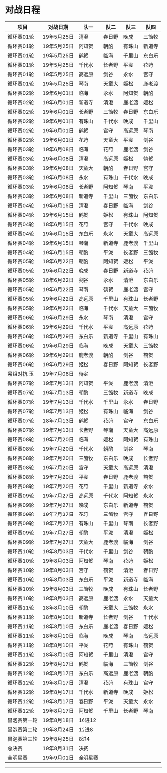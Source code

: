 # 对战日程

| 项目         | 对战日期    | 队一     | 队二   | 队三   | 队四   |
| ------------ | ----------- | -------- | ------ | ------ | ------ |
| 循环赛01轮   | 19年5月25日 | 清澄     | 春日野 | 晚成   | 三箇牧 |
| 循环赛01轮   | 19年5月25日 | 阿知贺   | 朝酌   | 有珠山 | 新道寺 |
| 循环赛01轮   | 19年5月25日 | 鹤贺     | 临海   | 千里山 | 东白乐 |
| 循环赛01轮   | 19年5月25日 | 千代水   | 长者野 | 平泷   | 花莳   |
| 循环赛01轮   | 19年5月25日 | 高远原   | 剑谷   | 永水   | 宫守   |
| 循环赛01轮   | 19年5月25日 | 琴南     | 天童大 | 姬松   | 鹿老渡 |
| 循环赛02轮   | 19年6月01日 | 临海     | 永水   | 阿知贺 | 朝酌   |
| 循环赛02轮   | 19年6月01日 | 新道寺   | 清澄   | 鹿老渡 | 姬松   |
| 循环赛02轮   | 19年6月01日 | 长者野   | 三箇牧 | 春日野 | 东白乐 |
| 循环赛02轮   | 19年6月01日 | 有珠山   | 千代水 | 晚成   | 千里山 |
| 循环赛02轮   | 19年6月01日 | 鹤贺     | 宫守   | 高远原 | 琴南   |
| 循环赛02轮   | 19年6月01日 | 花莳     | 天童大 | 平泷   | 剑谷   |
| 循环赛03轮   | 19年6月08日 | 临海     | 花莳   | 鹿老渡 | 剑谷   |
| 循环赛03轮   | 19年6月08日 | 清澄     | 高远原 | 姬松   | 鹤贺   |
| 循环赛03轮   | 19年6月08日 | 天童大   | 朝酌   | 春日野 | 宫守   |
| 循环赛03轮   | 19年6月08日 | 永水     | 有珠山 | 千代水 | 晚成   |
| 循环赛03轮   | 19年6月08日 | 长者野   | 阿知贺 | 琴南   | 平泷   |
| 循环赛03轮   | 19年6月08日 | 新道寺   | 千里山 | 三箇牧 | 东白乐 |
| 循环赛04轮   | 19年6月15日 | 清澄     | 春日野 | 临海   | 剑谷   |
| 循环赛04轮   | 19年6月15日 | 鹤贺     | 姬松   | 有珠山 | 阿知贺 |
| 循环赛04轮   | 18年6月15日 | 花莳     | 宫守   | 千代水 | 晚成   |
| 循环赛04轮   | 19年6月15日 | 东白乐   | 永水   | 天童大 | 高远原 |
| 循环赛04轮   | 19年6月15日 | 琴南     | 新道寺 | 鹿老渡 | 千里山 |
| 循环赛04轮   | 19年6月15日 | 朝酌     | 平泷   | 长者野 | 三箇牧 |
| 循环赛05轮   | 19年6月22日 | 朝酌     | 阿知贺 | 姬松   | 平泷   |
| 循环赛05轮   | 19年6月22日 | 晚成     | 春日野 | 新道寺 | 花莳   |
| 循环赛05轮   | 18年6月22日 | 剑谷     | 永水   | 清澄   | 东白乐 |
| 循环赛05轮   | 19年6月22日 | 琴南     | 鹤贺   | 鹿老渡 | 宫守   |
| 循环赛05轮   | 19年6月22日 | 高远原   | 千里山 | 有珠山 | 长者野 |
| 循环赛05轮   | 19年6月22日 | 临海     | 千代水 | 天童大 | 三箇牧 |
| 循环赛06轮   | 19年6月29日 | 永水     | 琴南   | 清澄   | 宫守   |
| 循环赛06轮   | 19年6月29日 | 千代水   | 平泷   | 高远原 | 花莳   |
| 循环赛06轮   | 18年6月29日 | 东白乐   | 新道寺 | 千里山 | 有珠山 |
| 循环赛06轮   | 19年6月29日 | 临海     | 晚成   | 天童大 | 三箇牧 |
| 循环赛06轮   | 19年6月29日 | 鹿老渡   | 朝酌   | 剑谷   | 鹤贺   |
| 循环赛06轮   | 19年6月29日 | 姬松     | 春日野 | 阿知贺 | 长者野 |
| 易组对抗 玉  | 19年7月06日 | 待定     |
| 循环赛07轮   | 19年7月13日 | 阿知贺   | 平泷   | 鹿老渡 | 清澄   |
| 循环赛07轮   | 19年7月13日 | 朝酌     | 三箇牧 | 新道寺 | 晚成   |
| 循环赛07轮   | 19年7月13日 | 千代水   | 千里山 | 永水   | 春日野 |
| 循环赛07轮   | 19年7月13日 | 姬松     | 有珠山 | 临海   | 剑谷   |
| 循环赛07轮   | 18年7月13日 | 鹤贺     | 花莳   | 宫守   | 东白乐 |
| 循环赛07轮   | 19年7月13日 | 长者野   | 琴南   | 天童大 | 高远原 |
| 循环赛08轮   | 19年7月20日 | 临海     | 姬松   | 阿知贺 | 有珠山 |
| 循环赛08轮   | 19年7月20日 | 千代水   | 朝酌   | 剑谷   | 琴南   |
| 循环赛08轮   | 19年7月20日 | 三箇牧   | 东白乐 | 晚成   | 长者野 |
| 循环赛08轮   | 19年7月20日 | 宫守     | 天童大 | 高远原 | 清澄   |
| 循环赛08轮   | 19年7月20日 | 平泷     | 春日野 | 鹿老渡 | 鹤贺   |
| 循环赛08轮   | 19年7月20日 | 花莳     | 千里山 | 新道寺 | 永水   |
| 循环赛09轮   | 19年7月27日 | 高远原   | 千代水 | 阿知贺 | 永水   |
| 循环赛09轮   | 19年7月27日 | 晚成     | 东白乐 | 新道寺 | 鹤贺   |
| 循环赛09轮   | 19年7月27日 | 花莳     | 三箇牧 | 宫守   | 春日野 |
| 循环赛09轮   | 19年7月27日 | 有珠山   | 千里山 | 琴南   | 长者野 |
| 循环赛09轮   | 19年7月27日 | 朝酌     | 平泷   | 清澄   | 姬松   |
| 循环赛09轮   | 19年7月27日 | 天童大   | 鹿老渡 | 临海   | 剑谷   |
| 循环赛10轮   | 19年8月03日 | 千代水   | 千里山 | 剑谷   | 朝酌   |
| 循环赛10轮   | 19年8月03日 | 阿知贺   | 琴南   | 花莳   | 姬松   |
| 循环赛10轮   | 19年8月03日 | 宫守     | 鹤贺   | 清澄   | 春日野 |
| 循环赛10轮   | 19年8月03日 | 东白乐   | 平泷   | 新道寺 | 临海   |
| 循环赛10轮   | 19年8月03日 | 三箇牧   | 晚成   | 有珠山 | 长者野 |
| 循环赛10轮   | 19年8月03日 | 高远原   | 鹿老渡 | 永水   | 天童大 |
| 循环赛11轮   | 18年8月10日 | 朝酌     | 天童大 | 三箇牧 | 永水   |
| 循环赛11轮   | 18年8月10日 | 新道寺   | 长者野 | 剑谷   | 千代水 |
| 循环赛11轮   | 18年8月10日 | 东白乐   | 鹿老渡 | 春日野 | 姬松   |
| 循环赛11轮   | 18年8月10日 | 临海     | 晚成   | 琴南   | 高远原 |
| 循环赛11轮   | 18年8月10日 | 平泷     | 花莳   | 有珠山 | 鹤贺   |
| 循环赛11轮   | 18年8月10日 | 阿知贺   | 千里山 | 清澄   | 宫守   |
| 循环赛12轮   | 19年8月17日 | 鹤贺     | 临海   | 三箇牧 | 剑谷   |
| 循环赛12轮   | 19年8月17日 | 东白乐   | 高远原 | 鹿老渡 | 朝酌   |
| 循环赛12轮   | 19年8月17日 | 清澄     | 花莳   | 有珠山 | 宫守   |
| 循环赛12轮   | 19年8月17日 | 千代水   | 新道寺 | 晚成   | 姬松   |
| 循环赛12轮   | 19年8月17日 | 春日野   | 平泷   | 天童大 | 永水   |
| 循环赛12轮   | 19年8月17日 | 阿知贺   | 千里山 | 长者野 | 琴南   |
| 冒泡赛第一轮 | 19年8月18日 | 16进12   |
| 冒泡赛第二轮 | 19年8月24日 | 12进8    |
| 冒泡赛第三轮 | 19年8月25日 | 8进4     |
| 总决赛       | 19年8月31日 | 决赛     |
| 全明星赛     | 19年9月01日 | 全明星赛 |

----

